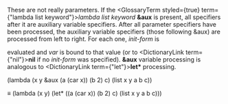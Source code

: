  



These are not really parameters. If the <GlossaryTerm styled={true} term={"lambda list keyword"}><i>lambda list keyword</i></GlossaryTerm> **&amp;aux** is present, all specifiers after it are auxiliary variable specifiers. After all parameter specifiers have been processed, the auxiliary variable specifiers (those following &amp;aux) are processed from left to right. For each one, *init-form* is 



evaluated and *var* is bound to that value (or to <DictionaryLink  term={"nil"}><b>nil</b></DictionaryLink> if no *init-form* was specified). **&amp;aux** variable processing is analogous to <DictionaryLink  term={"let"}><b>let\*</b></DictionaryLink> processing. 



(lambda (x y &amp;aux (a (car x)) (b 2) c) (list x y a b c)) 



*≡* (lambda (x y) (let\* ((a (car x)) (b 2) c) (list x y a b c))) 




